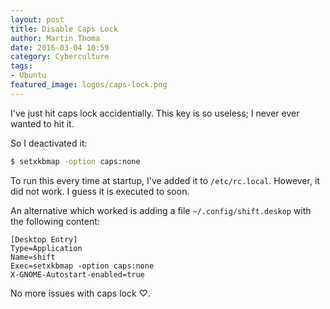 ```yaml
---
layout: post
title: Disable Caps Lock
author: Martin Thoma
date: 2016-03-04 10:59
category: Cyberculture
tags:
- Ubuntu
featured_image: logos/caps-lock.png
---
```

I've just hit caps lock accidentially. This key is so useless; I never ever
wanted to hit it.

So I deactivated it:

```bash
$ setxkbmap -option caps:none
```

To run this every time at startup, I've added it to `/etc/rc.local`.
However, it did not work. I guess it is executed to soon.

An alternative which worked is adding a file `~/.config/shift.deskop` with the
following content:

```
[Desktop Entry]
Type=Application
Name=shift
Exec=setxkbmap -option caps:none
X-GNOME-Autostart-enabled=true
```


No more issues with caps lock ♡.
